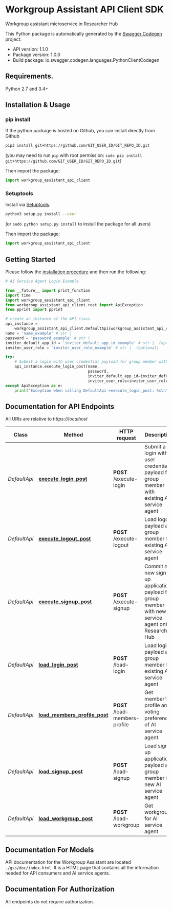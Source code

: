 # Workgroup Assistant API Client SDK
Workgroup assistant microservice in Researcher Hub

This Python package is automatically generated by the [Swagger Codegen](https://github.com/swagger-api/swagger-codegen) project:

- API version: 1.1.0
- Package version: 1.0.0
- Build package: io.swagger.codegen.languages.PythonClientCodegen

## Requirements.

Python 2.7 and 3.4+

## Installation & Usage
### pip install

If the python package is hosted on Github, you can install directly from Github

```sh
pip3 install git+https://github.com/GIT_USER_ID/GIT_REPO_ID.git
```
(you may need to run `pip` with root permission: `sudo pip install git+https://github.com/GIT_USER_ID/GIT_REPO_ID.git`)

Then import the package:
```python
import workgroup_assistant_api_client 
```

### Setuptools

Install via [Setuptools](http://pypi.python.org/pypi/setuptools).

```sh
python3 setup.py install --user
```
(or `sudo python setup.py install` to install the package for all users)

Then import the package:
```python
import workgroup_assistant_api_client
```

## Getting Started

Please follow the [installation procedure](#installation--usage) and then run the following:

```python
# AI Service Agent Login Example

from __future__ import print_function
import time
import workgroup_assistant_api_client
from workgroup_assistant_api_client.rest import ApiException
from pprint import pprint

# create an instance of the API class
api_instance = 
    workgroup_assistant_api_client.DefaultApi(workgroup_assistant_api_client.ApiClient(configuration))
name = 'name_example' # str | 
password = 'password_example' # str | 
inviter_default_app_id = 'inviter_default_app_id_example' # str |  (optional)
inviter_user_role = 'inviter_user_role_example' # str |  (optional)

try:
    # Submit a login with user credential payload for group member with existing AI service agent
    api_instance.execute_login_post(name, 
                                    password, 
                                    inviter_default_app_id=inviter_default_app_id, 
                                    inviter_user_role=inviter_user_role)
except ApiException as e:
    print("Exception when calling DefaultApi->execute_login_post: %s\n" % e)

```

## Documentation for API Endpoints

All URIs are relative to *https://localhost*

Class | Method | HTTP request | Description
------------ | ------------- | ------------- | -------------
*DefaultApi* | [**execute_login_post**](docs/DefaultApi.md#execute_login_post) | **POST** /execute-login | Submit a login with user credential payload for group member with existing AI service agent
*DefaultApi* | [**execute_logout_post**](docs/DefaultApi.md#execute_logout_post) | **POST** /execute-logout | Load logout payload as group member for existing AI service agent
*DefaultApi* | [**execute_signup_post**](docs/DefaultApi.md#execute_signup_post) | **POST** /execute-signup | Commit a new sign-up application payload for group member with new AI service agent onto Researcher Hub
*DefaultApi* | [**load_login_post**](docs/DefaultApi.md#load_login_post) | **POST** /load-login | Load login payload as group member for existing AI service agent
*DefaultApi* | [**load_members_profile_post**](docs/DefaultApi.md#load_members_profile_post) | **POST** /load-members-profile | Get member&#39;s profile and voting preferences of AI service agent
*DefaultApi* | [**load_signup_post**](docs/DefaultApi.md#load_signup_post) | **POST** /load-signup | Load sign-up application payload as group member for new AI service agent
*DefaultApi* | [**load_workgroup_post**](docs/DefaultApi.md#load_workgroup_post) | **POST** /load-workgroup | Get workgroup for AI service agent


## Documentation For Models

API documentation for the Workgroup Assistant are located `./gss/doc/index.html`. It is a HTML page that contains all the information needed for API consumers and AI service agents.

## Documentation For Authorization

 All endpoints do not require authorization.